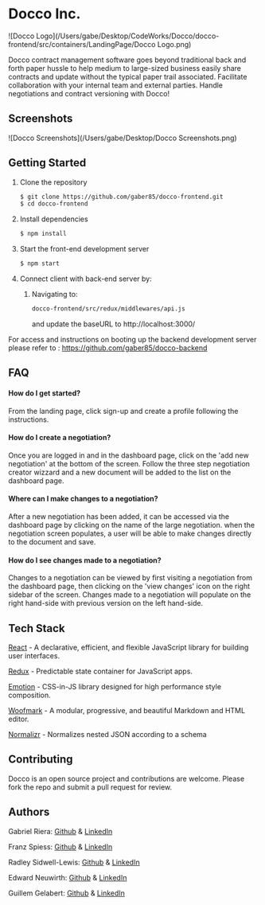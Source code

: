 # Docco Inc.

![Docco Logo](/Users/gabe/Desktop/CodeWorks/Docco/docco-frontend/src/containers/LandingPage/Docco Logo.png)

Docco contract management software goes beyond traditional back and forth paper hussle to help medium to large-sized business easily share contracts and update without the typical paper trail associated. Facilitate collaboration with your internal team and external parties. Handle negotiations and contract versioning with Docco!

## Screenshots

![Docco Screenshots](/Users/gabe/Desktop/Docco Screenshots.png)

## Getting Started

1. Clone the repository

   ```bash
   $ git clone https://github.com/gaber85/docco-frontend.git
   $ cd docco-frontend
   ```

2. Install dependencies

   ```bash
   $ npm install
   ```

3. Start the front-end development server

   ```bash
   $ npm start
   ```

4. Connect client with back-end server by:

   1. Navigating to: 

      ```bash
      docco-frontend/src/redux/middlewares/api.js
      ```

      and update the baseURL to http://localhost:3000/

For access and instructions on booting up the backend development server please refer to : https://github.com/gaber85/docco-backend

## FAQ

#### How do I get started?

From the landing page, click sign-up and create a profile following the instructions.

#### How do I create a negotiation?

Once you are logged in and in the dashboard page, click on the 'add new negotiation' at the bottom of the screen. Follow the three step negotiation creator wizzard and a new document will be added to the list on the dashboard page.

#### Where can I make changes to a negotiation?

After a new negotiation has been added, it can be accessed via the dashboard page by clicking on the name of the large negotiation. when the negotiation screen populates, a user will be able to make changes directly to the document and save.

#### How do I see changes made to a negotiation?

Changes to a negotiation can be viewed by first visiting a negotiation from the dashboard page, then clicking on the 'view changes' icon on the right sidebar of the screen. Changes made to a negotiation will populate on the right hand-side with previous version on the left hand-side.

## Tech Stack

[React](https://github.com/facebook/react) - A declarative, efficient, and flexible JavaScript library for building user interfaces. 

[Redux](https://github.com/reduxjs/redux) - Predictable state container for JavaScript apps.

[Emotion](https://github.com/emotion-js/emotion) - CSS-in-JS library designed for high performance style composition.

[Woofmark](https://github.com/bevacqua/woofmark) - A modular, progressive, and beautiful Markdown and HTML editor.

[Normalizr](https://github.com/paularmstrong/normalizr) - Normalizes nested JSON according to a schema

## Contributing

Docco is an open source project and contributions are welcome. Please fork the repo and submit a pull request for review.

## Authors

Gabriel Riera: [Github](https://github.com/gaber85) & [LinkedIn](https://www.linkedin.com/in/griera/)

Franz Spiess: [Github](https://github.com/franzspiess) & [LinkedIn](https://www.linkedin.com/in/franz-spiess-a2a748160/)

Radley Sidwell-Lewis: [Github](https://github.com/radleylewis) & [LinkedIn](https://www.linkedin.com/in/rad-e-sidwell-lewis/)

Edward Neuwirth: [Github](https://github.com/EdwardNeuwirth) & [LinkedIn](https://www.linkedin.com/in/edward-neuwirth-33942631/)

Guillem Gelabert: [Github](https://github.com/guiglabs) & [LinkedIn](https://www.linkedin.com/in/guillem-gelabert-85b76617a/)

